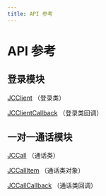 ```yaml
---
title: API 参考
---
```

# API 参考

## 登录模块

[JCClient](https://developer.juphoon.com/portal/reference/V2.1/ios/Classes/JCClient.html)
（登录类）

[JCClientCallback](https://developer.juphoon.com/portal/reference/V2.1/ios/Protocols/JCClientCallback.html)
（登录类回调）

## 一对一通话模块

[JCCall](https://developer.juphoon.com/portal/reference/V2.1/ios/Classes/JCCall.html)
（通话类）

[JCCallItem](https://developer.juphoon.com/portal/reference/V2.1/ios/Classes/JCCallItem.html)
（通话类对象）

[JCCallCallback](https://developer.juphoon.com/portal/reference/V2.1/ios/Protocols/JCCallCallback.html)
（通话类回调）
